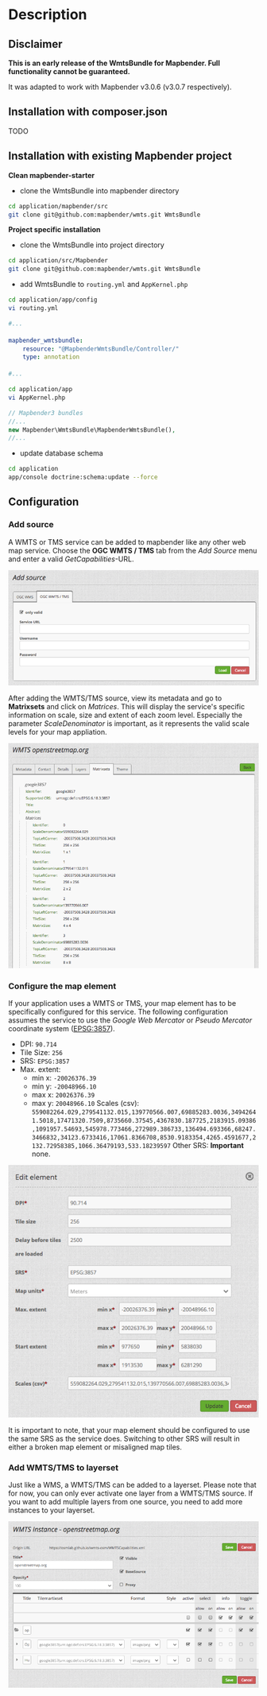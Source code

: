 # Description

## Disclaimer

**This is an early release of the WmtsBundle for Mapbender. Full functionality cannot be guaranteed.**

It was adapted to work with Mapbender v3.0.6 (v3.0.7 respectively).

## Installation with composer.json

TODO

## Installation with existing Mapbender project

**Clean mapbender-starter**

* clone the WmtsBundle into mapbender directory

```bash
cd application/mapbender/src
git clone git@github.com:mapbender/wmts.git WmtsBundle
```

**Project specific installation**

* clone the WmtsBundle into project directory

```bash
cd application/src/Mapbender
git clone git@github.com:mapbender/wmts.git WmtsBundle
```

* add WmtsBundle to `routing.yml` and `AppKernel.php`

```bash
cd application/app/config
vi routing.yml
```

```yml
#...
    
mapbender_wmtsbundle:
    resource: "@MapbenderWmtsBundle/Controller/"
    type: annotation

#...
```

```bash
cd application/app
vi AppKernel.php
```

```php
// Mapbender3 bundles
//...
new Mapbender\WmtsBundle\MapbenderWmtsBundle(),
//...
```

* update database schema

```bash
cd application
app/console doctrine:schema:update --force
```

## Configuration

### Add source

A WMTS or TMS service can be added to mapbender like any other web map service. Choose the **OGC WMTS / TMS** tab from the *Add Source* menu and enter a valid *GetCapabilities*-URL.

![Add wmts/tms source](Documentation/01.png)

After adding the WMTS/TMS source, view its metadata and go to **Matrixsets** and click on *Matrices*. This will display the service's specific information on scale, size and extent of each zoom level. Especially the parameter *ScaleDenominator* is important, as it represents the valid scale levels for your map appliation.

![wmts/tms matrixsets](Documentation/02.png)

### Configure the map element

If your application uses a WMTS or TMS, your map element has to be specifically configured for this service. The following configuration assumes the service to use the *Google Web Mercator* or *Pseudo Mercator* coordinate system ([EPSG:3857](https://epsg.io/3857)).

* DPI: `90.714`
* Tile Size: `256`
* SRS: `EPSG:3857`
* Max. extent:
    * min x: `-20026376.39`
    * min y: `-20048966.10`
    * max x: `20026376.39`
    * max y: `20048966.10`
Scales (csv): `559082264.029,279541132.015,139770566.007,69885283.0036,34942641.5018,17471320.7509,8735660.37545,4367830.187725,2183915.09386,1091957.54693,545978.773466,272989.386733,136494.693366,68247.3466832,34123.6733416,17061.8366708,8530.9183354,4265.4591677,2132.72958385,1066.36479193,533.18239597`
Other SRS: **Important** none.

![Map element configuration](Documentation/03.png)

It is important to note, that your map element should be configured to use the same SRS as the service does. Switching to other SRS will result in either a broken map element or misaligned map tiles.

### Add WMTS/TMS to layerset

Just like a WMS, a WMTS/TMS can be added to a layerset. Please note that for now, you can only ever activate one layer from a WMTS/TMS source. If you want to add multiple layers from one source, you need to add more instances to your layerset.

![Add WMTS/TMS to layerset](Documentation/04.png)
